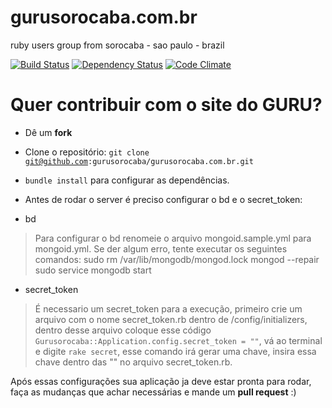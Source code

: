 # gurusorocaba.com.br

ruby users group from sorocaba - sao paulo - brazil

[![Build Status](https://travis-ci.org/gurusorocaba/gurusorocaba.com.br.png?branch=master)](https://travis-ci.org/gurusorocaba/gurusorocaba.com.br) [![Dependency Status](https://gemnasium.com/gurusorocaba/gurusorocaba.com.br.png)](https://gemnasium.com/gurusorocaba/gurusorocaba.com.br) [![Code Climate](https://codeclimate.com/github/gurusorocaba/gurusorocaba.com.br.png)](https://codeclimate.com/github/gurusorocaba/gurusorocaba.com.br)

# Quer contribuir com o site do GURU?

- Dê um <b>fork</b>
- Clone o repositório: <code>git clone git@github.com:gurusorocaba/gurusorocaba.com.br.git</code>
- <code>bundle install</code> para configurar as dependências.
- Antes de rodar o server é preciso configurar o bd e o secret_token:

- bd

> Para configurar o bd renomeie o arquivo mongoid.sample.yml para mongoid.yml.
> Se der algum erro, tente executar os seguintes comandos:
> sudo rm /var/lib/mongodb/mongod.lock
> mongod --repair
> sudo service mongodb start

- secret_token

> É necessario um secret_token para a execução, primeiro crie um arquivo com o nome
> secret_token.rb dentro de /config/initializers, dentro desse arquivo coloque esse
> código <code>Gurusorocaba::Application.config.secret_token = ""</code>, vá ao terminal
> e digite <code>rake secret</code>, esse comando irá gerar uma chave, insira essa chave
> dentro das "" no arquivo secret_token.rb.

Após essas configurações sua aplicação ja deve estar pronta para rodar, faça as mudanças
que achar necessárias e mande um <b>pull request</b> :)
